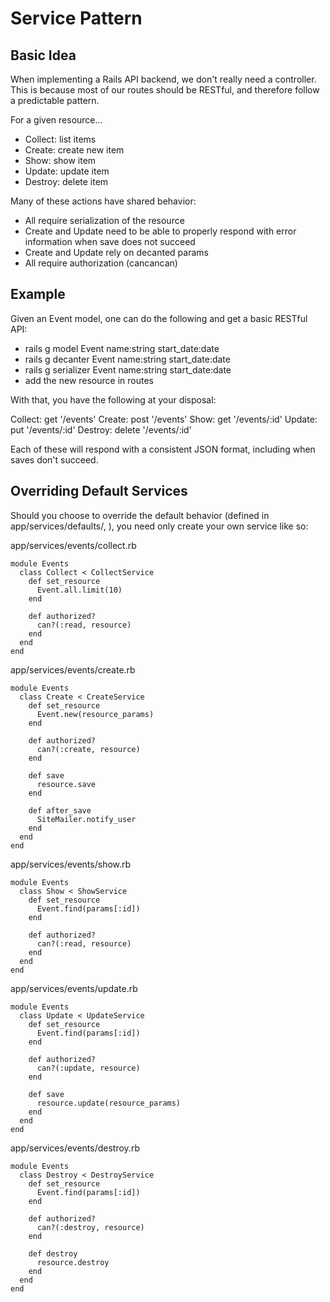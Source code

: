 # Service Pattern

## Basic Idea

When implementing a Rails API backend, we don't really need a controller. This is because most of our routes should be RESTful, and therefore follow a predictable pattern.

For a given resource...
- Collect: list items
- Create: create new item
- Show: show item
- Update: update item
- Destroy: delete item

Many of these actions have shared behavior:
- All require serialization of the resource
- Create and Update need to be able to properly respond with error information when save does not succeed
- Create and Update rely on decanted params
- All require authorization (cancancan)

## Example

Given an Event model, one can do the following and get a basic RESTful API:

- rails g model Event name:string start_date:date
- rails g decanter Event name:string start_date:date
- rails g serializer Event name:string start_date:date
- add the new resource in routes

With that, you have the following at your disposal:

Collect: get '/events'
Create: post '/events'
Show: get '/events/:id'
Update: put '/events/:id'
Destroy: delete '/events/:id'

Each of these will respond with a consistent JSON format, including when saves don't succeed.

## Overriding Default Services

Should you choose to override the default behavior (defined in app/services/defaults/, ), you need only create your own service like so:

app/services/events/collect.rb

```
module Events
  class Collect < CollectService
    def set_resource
      Event.all.limit(10)
    end

    def authorized?
      can?(:read, resource)
    end
  end
end
```

app/services/events/create.rb

```
module Events
  class Create < CreateService
    def set_resource
      Event.new(resource_params)
    end

    def authorized?
      can?(:create, resource)
    end

    def save
      resource.save
    end

    def after_save
      SiteMailer.notify_user
    end
  end
end
```

app/services/events/show.rb

```
module Events
  class Show < ShowService
    def set_resource
      Event.find(params[:id])
    end

    def authorized?
      can?(:read, resource)
    end
  end
end
```

app/services/events/update.rb

```
module Events
  class Update < UpdateService
    def set_resource
      Event.find(params[:id])
    end

    def authorized?
      can?(:update, resource)
    end

    def save
      resource.update(resource_params)
    end
  end
end
```

app/services/events/destroy.rb

```
module Events
  class Destroy < DestroyService
    def set_resource
      Event.find(params[:id])
    end

    def authorized?
      can?(:destroy, resource)
    end

    def destroy
      resource.destroy
    end
  end
end
```
